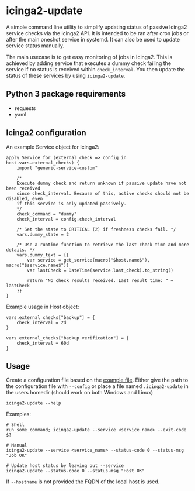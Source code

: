 # icinga2-update
A simple command line utility to simplify updating status of passive Icinga2 service checks via the Icinga2 API. It is intended to be ran after cron jobs or after the main oneshot service in systemd. It can also be used to update service status manually.

The main usecase is to get easy monitoring of jobs in Icinga2. This is achieved by adding service that executes a dummy check failing the service if no status is received within `check_interval`. You then update the status of these services by using `icinga2-update`.

## Python 3 package requirements
* requests
* yaml

## Icinga2 configuration
An example Service object for Icinga2:

    apply Service for (external_check => config in host.vars.external_checks) {
        import "generic-service-custom"

        /*
        Execute dummy check and return unknown if passive update have not been received
        since check_interval. Because of this, active checks should not be disabled, even
        if this service is only updated passively.
        */
        check_command = "dummy"
        check_interval = config.check_interval

        /* Set the state to CRITICAL (2) if freshness checks fail. */
        vars.dummy_state = 2

        /* Use a runtime function to retrieve the last check time and more details. */
        vars.dummy_text = {{
            var service = get_service(macro("$host.name$"), macro("$service.name$"))
            var lastCheck = DateTime(service.last_check).to_string()

            return "No check results received. Last result time: " + lastCheck
        }}
    }

Example usage in Host object:

    vars.external_checks["backup"] = {
        check_interval = 2d
    }

    vars.external_checks["backup verification"] = {
        check_interval = 60d
    }

## Usage
Create a configuration file based on the [example file](src/config.yml.example). Either give the path to the configuration file with `--config` or place a file named `.icinga2-update` in the users homedir (should work on both Windows and Linux)

    icinga2-update --help

Examples:

    # Shell
    run_some_command; icinga2-update --service <service_name> --exit-code $?

    # Manual
    icinga2-update --service <service_name> --status-code 0 --status-msg "Job OK"

    # Update host status by leaving out --service
    icinga2-update --status-code 0 --status-msg "Host OK"

If `--hostname` is not provided the FQDN of the local host is used.
